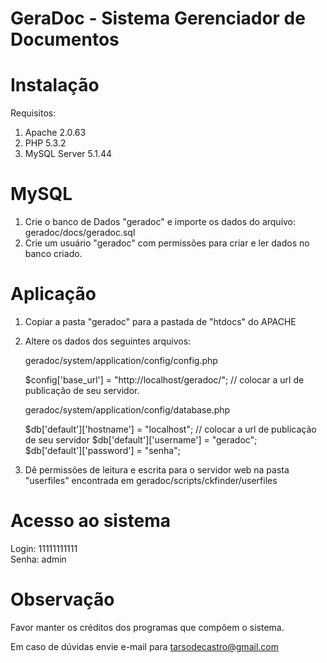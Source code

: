 GeraDoc - Sistema Gerenciador de Documentos
===========================================

Instalação
===================================

Requisitos:

1. Apache 2.0.63
2. PHP 5.3.2
3. MySQL Server 5.1.44


MySQL
===================================

1. Crie o banco de Dados "geradoc" e importe os dados do arquivo: geradoc/docs/geradoc.sql
2. Crie um usuário "geradoc" com permissões para criar e ler dados no banco criado.


Aplicação
===================================

1. Copiar a pasta "geradoc" para a pastada de "htdocs" do APACHE

2. Altere os dados dos seguintes arquivos:

	geradoc/system/application/config/config.php

	$config['base_url']	= "http://localhost/geradoc/"; // colocar a url de publicação de seu servidor.

	geradoc/system/application/config/database.php

	$db['default']['hostname'] = "localhost"; 	// colocar a url de publicação de seu servidor
	$db['default']['username'] = "geradoc";		
	$db['default']['password'] = "senha";
	
3. Dê permissões de leitura e escrita para o servidor web na pasta "userfiles" encontrada em geradoc/scripts/ckfinder/userfiles


Acesso ao sistema
===================================

Login: 11111111111  
Senha: admin  


Observação
===================================

Favor manter os créditos dos programas que compõem o sistema.

Em caso de dúvidas envie e-mail para tarsodecastro@gmail.com

